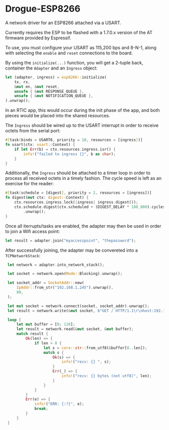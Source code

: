 # Drogue-ESP8266

A network driver for an ESP8266 attached via a USART.

Currently requires the ESP to be flashed with a 1.7.0.x version of the AT firmware provided by Espressif.

To use, you must configure your USART as 115,200 bps and 8-N-1, along with selecting the `enable` and `reset` connections to the board.

By using the `initialize(...)` function, you will get a 2-tuple back, container the `Adapter` and an `Ingress` object:

```rust
let (adapter, ingress) = esp8266::initialize(
    tx, rx,
    &mut en, &mut reset,
    unsafe { &mut RESPONSE_QUEUE },
    unsafe { &mut NOTIFICATION_QUEUE },
).unwrap();
```

In an RTIC app, this would occur during the init phase of the app, and both pieces would be placed into the shared resources.

The `Ingress` should be wired up to the USART interrupt in order to receive octets from the serial port:

```rust
#[task(binds = USART6, priority = 10, resources = [ingress])]
fn usart(ctx: usart::Context) {
    if let Err(b) = ctx.resources.ingress.isr() {
        info!("failed to ingress {}", b as char);
    }
}
```

Additionally, the `Ingress` should be attached to a timer loop in order to process all received octets in a timely fashion. 
The cycle speed is left as an exercise for the reader:

```rust
#[task(schedule = [digest], priority = 2, resources = [ingress])]
fn digest(mut ctx: digest::Context) {
    ctx.resources.ingress.lock(|ingress| ingress.digest());
    ctx.schedule.digest(ctx.scheduled + (DIGEST_DELAY * 100_000).cycles())
        .unwrap();
}
```

Once all iterrupts/tasks are enabled, the adapter may then be used in order to join a Wifi access point:

```rust
let result = adapter.join("myaccesspoint", "thepassword");
```

After successfully joining, the adapter may be convereted into a `TCPNetworkStack`:

```rust
 let network = adapter.into_network_stack();

 let socket = network.open(Mode::Blocking).unwrap();

 let socket_addr = SocketAddr::new(
     IpAddr::from_str("192.168.1.245").unwrap(),
     80,
 );

 let mut socket = network.connect(socket, socket_addr).unwrap();
 let result = network.write(&mut socket, b"GET / HTTP/1.1\r\nhost:192.168.1.245\r\n\r\n").unwrap();

 loop {
     let mut buffer = [0; 128];
     let result = network.read(&mut socket, &mut buffer);
     match result {
         Ok(len) => {
             if len > 0 {
                 let s = core::str::from_utf8(&buffer[0..len]);
                 match s {
                     Ok(s) => {
                         info!("recv: {} ", s);
                     }
                     Err(_) => {
                         info!("recv: {} bytes (not utf8)", len);
                     }
                 }
             }
         }
         Err(e) => {
             info!("ERR: {:?}", e);
             break;
         }
     }
 }
```
